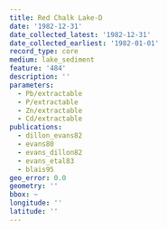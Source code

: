 ```yaml
---
title: Red Chalk Lake-D
date: '1982-12-31'
date_collected_latest: '1982-12-31'
date_collected_earliest: '1982-01-01'
record_type: core
medium: lake_sediment
feature: '484'
description: ''
parameters:
  - Pb/extractable
  - P/extractable
  - Zn/extractable
  - Cd/extractable
publications:
  - dillon_evans82
  - evans80
  - evans_dillon82
  - evans_etal83
  - blais95
geo_error: 0.0
geometry: ''
bbox: ~
longitude: ''
latitude: ''
---
```

